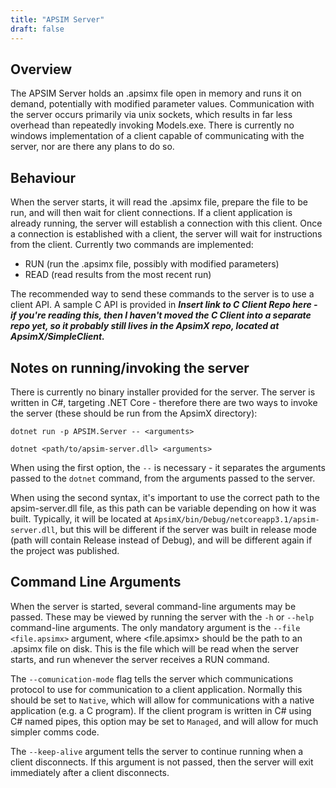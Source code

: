 ```yaml
---
title: "APSIM Server"
draft: false
---
```


## Overview

The APSIM Server holds an .apsimx file open in memory and runs it on demand, potentially with modified parameter values. Communication with the server occurs primarily via unix sockets, which results in far less overhead than repeatedly invoking Models.exe. There is currently no windows implementation of a client capable of communicating with the server, nor are there any plans to do so.

## Behaviour

When the server starts, it will read the .apsimx file, prepare the file to be run, and will then wait for client connections. If a client application is already running, the server will establish a connection with this client. Once a connection is established with a client, the server will wait for instructions from the client. Currently two commands are implemented:

- RUN (run the .apsimx file, possibly with modified parameters)
- READ (read results from the most recent run)

The recommended way to send these commands to the server is to use a client API. A sample C API is provided in ***Insert link to C Client Repo here - if you're reading this, then I haven't moved the C Client into a separate repo yet, so it probably still lives in the ApsimX repo, located at ApsimX/SimpleClient.***

## Notes on running/invoking the server

There is currently no binary installer provided for the server. The server is written in C#, targeting .NET Core - therefore there are two ways to invoke the server (these should be run from the ApsimX directory):

`dotnet run -p APSIM.Server -- <arguments>`

`dotnet <path/to/apsim-server.dll> <arguments>`

When using the first option, the `--` is necessary - it separates the arguments passed to the `dotnet` command, from the arguments passed to the server.

When using the second syntax, it's important to use the correct path to the apsim-server.dll file, as this path can be variable depending on how it was built. Typically, it will be located at `ApsimX/bin/Debug/netcoreapp3.1/apsim-server.dll`, but this will be different if the server was built in release mode (path will contain Release instead of Debug), and will be different again if the project was published.

## Command Line Arguments

When the server is started, several command-line arguments may be passed. These may be viewed by running the server with the `-h` or `--help` command-line arguments. The only mandatory argument is the `--file <file.apsimx>` argument, where <file.apsimx> should be the path to an .apsimx file on disk. This is the file which will be read when the server starts, and run whenever the server receives a RUN command.

The `--comunication-mode` flag tells the server which communications protocol to use for communication to a client application. Normally this should be set to `Native`, which will allow for communications with a native application (e.g. a C program). If the client program is written in C# using C# named pipes, this option may be set to `Managed`, and will allow for much simpler comms code.

The `--keep-alive` argument tells the server to continue running when a client disconnects. If this argument is not passed, then the server will exit immediately after a client disconnects.
